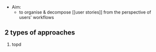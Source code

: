 - Aim:
	- to organise & decompose [[user stories]] from the perspective of users' workflows

## 2 types of approaches
1. topd